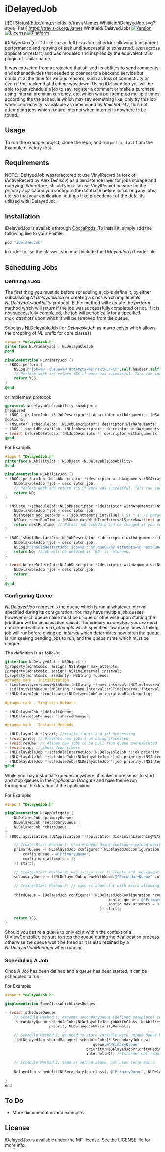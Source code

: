 # iDelayedJob

[![CI Status](http://img.shields.io/travis/James Whitfield/iDelayedJob.svg?style=flat)](https://travis-ci.org/James Whitfield/iDelayedJob)
[![Version](https://img.shields.io/cocoapods/v/iDelayedJob.svg?style=flat)](http://cocoapods.org/pods/iDelayedJob)
[![License](https://img.shields.io/cocoapods/l/iDelayedJob.svg?style=flat)](http://cocoapods.org/pods/iDelayedJob)
[![Platform](https://img.shields.io/cocoapods/p/iDelayedJob.svg?style=flat)](http://cocoapods.org/pods/iDelayedJob)



iDelayedJob (or iDJ like Jazzy Jeff) is a Job scheduler allowing transparent performance and retrying of task until successful or exhausted,  even across application restart, and was modeled and inspired by the equivalent rails plugin of similar name.

It was extracted from a projected that utilized its abilities to send comments and other activities that needed to connect to a backend service but couldn't at the time for various reasons, such as loss of connectivity or even if the backend at the time was down. Using iDelayedJob you will be able to just schedule a job to say, register a comment or make a purchase using internal premium currency, etc, which will be attempted multiple times according the the schedule which may say something like, only try this job when connectivity is available as determined by *Reachability*, thus not attempting jobs which require internet when internet is nowhere to be found.

## Usage

To run the example project, clone the repo, and run `pod install` from the Example directory first.

## Requirements

NOTE: iDelayedJob was refactored to use VinylRecord (a fork of iActiveRecord by Alex Denisov) as a persistence layer for jobs storage and querying. Wherefore, should you also use VinylRecord be sure for the primary application you configure the database before initializing any jobs, etc, so that your application settings take precedence of the defaults utilized with iDelayedJob.

## Installation

iDelayedJob is available through [CocoaPods](http://cocoapods.org). To install
it, simply add the following line to your Podfile:

```ruby
pod "iDelayedJob"
```

In order to use the classes, you must include the *DelayedJob.h* header file.

## Scheduling Jobs
### Defining a Job
The first thing you must do before scheduling a job is define it, by either subclassing *NLDelayableJob* or creating a class which implements *NLDelayableJobAbility* protocol. Either method will execute the *perform* method which will return if the job was successfully completed or not. If it is not successfully completed, the job will periodically for a specified *max_attempts* upon which it will be removed from the queue.


Subclass NLDelayableJob ( or *DelayableJob* as macro exists which allows the dropping of *NL* prefix for core classes)

```objective-c
#import "DelayedJob.h"
@interface NLPrimaryJob : NLDelayableJob
@end

@implementation NLPrimaryJob {}
- (BOOL)perform {
    NSLog(@"job=%@  queue=%@ attempts=%@ nextRun=%@",self.handler,self.queue,self.attempts,self.run_at);
    // Perform work and return YES if work was successful. This can included connecting to backend server, etc.
    return YES;
}
@end
```

or implement protocol:

```objective-c
@protocol NLDelayableJobAbility <NSObject>
@required
+ (BOOL) performJob: (NLJobDescriptor*) descriptor withArguments: (NSArray *)arguments;
@optional
+ (NSDate*) scheduleJob: (NLJobDescriptor*) descriptor withArguments: (NSArray *)arguments;
+ (BOOL) shouldRestartJob: (NLJobDescriptor*) descriptor withArguments: (NSArray *)arguments;
+ (void) beforeDeleteJob: (NLJobDescriptor*) descriptor withArguments: (NSArray *)arguments;
@end
```

For Example:

```objective-c
#import "DelayedJob.h"
@interface NLAbilityJob : NSObject <NLDelayableJobAbility>
@end

@implementation NLAbilityJob {}
+ (BOOL)performJob:(NLJobDescriptor *)descriptor withArguments:(NSArray *)arguments {
    NLDelayableJob *job = descriptor.job;
    // Perform work and return YES if work was successful. This can included connecting to backend server, etc.
    return NO;
}

+ (NSDate *)scheduleJob:(NLJobDescriptor *)descriptor withArguments:(NSArray *)arguments {
    NLDelayableJob *job = descriptor.job;
    NSInteger add_seconds = ([job.attempts intValue] + 5) * 4; // Default equation for job scheduling
    NSDate *nextRunTime = [NSDate dateWithTimeIntervalSinceNow:(int) add_seconds];
    return nextRunTime; // Normal job schedule can be changed if you return a different date.
}

+ (BOOL)shouldRestartJob:(NLJobDescriptor *)descriptor withArguments:(NSArray *)arguments {
    NLDelayableJob *job = descriptor.job;
    NSLog(@"shouldRestartJob: job=%@ : %@ queue=%@ attempts=%@ nextRun=%@",job.handler,job.job_id,job.queue,job.attempts,job.run_at);
    return NO; //Job will be deleted if 'NO' is returned.
}

+ (void)beforeDeleteJob:(NLJobDescriptor *)descriptor withArguments:(NSArray *)arguments {
    NLDelayableJob *job = descriptor.job;
    return;
}
@end
```

### Configuring Queue

*NLDelayedJob* represents the queue which is run at whatever interval specified during its configuration. You may have multiple job queues however each queue name must be unique or otherwise upon starting the job there will be an exception raised. The primary parameters you are most concerned with are *max_attempts* which specifies how many times a failing job will run before giving up, *interval* which determines how often the queue is run seeking pending jobs to run, and the *queue* name which must be unique. 

The definition is as follows:


```objective-c
@interface NLDelayedJob : NSObject {}
@property(nonatomic, assign) NSInteger max_attempts;
@property(nonatomic, assign) NSTimeInterval interval;
@property(nonatomic, readonly) NSString *queue;
#pragma mark - Initialization
+ (instancetype)queueWithName:(NSString *)name interval:(NSTimeInterval)interval attemps:(NSInteger)attempts;
- (id)initWithQueue:(NSString *)name interval:(NSTimeInterval)interval attemps:(NSInteger)attempts;
+ (NLDelayedJob *)configure:(NLDelayedJobConfigurationBlock)config;

#pragma mark - Singleton Helpers

+ (NLDelayedJob *)defaultQueue;
+ (NLDelayedJobManager *)sharedManager;

#pragma mark - Instance Methods

- (NLDelayedJob *)start; //starts timers and job processing
- (void)pause; // Prevents new jobs from being processed
- (void)resume; // Allows new jobs to be pull from queue and executed
- (void)stop; // shuts down timers
- (NLDelayableJob *)scheduleInternetJob:(NLDelayableJob *)job priority:(NSInteger)priority;
- (NLDelayableJob *)scheduleJob:(NLDelayableJob *)job priority:(NSInteger)priority internet:(BOOL)requireInternet;
- (NLDelayableJob *)scheduleJob:(NLDelayableJob *)job priority:(NSInteger)priority;
@end
```

While you may instantiate queues anywhere,  it makes more sense to start and stop queues in the *Application Delegate* and have theme run throughout the duration of the application.

For Example:

```objective-c
#import "DelayedJob.h"

@implementation NLAppDelegate {
    NLDelayedJob *primaryQueue;
    NLDelayedJob *secondaryQueue ;
    NLDelayedJob *thirdQueue ;
}
- (BOOL)application:(UIApplication *)application didFinishLaunchingWithOptions:(NSDictionary *)launchOptions {

    // Create/Start Method 1: Create Queue Using configure method which may offer more options than designated initializer.
    primaryQueue =[[NLDelayedJob configure:^(NLDelayedJobConfiguration *config) {
        config.queue = @"PrimaryQueue";
        config.max_attempts = 3;
    }] start];

    // Create/Start Method 2: Use initializer to create and subsequently start the queue using the specified options
    secondaryQueue = [[NLDelayedJob queueWithName:@"SecondaryQueue" interval:10 attemps:4] start];
  
    // Create/Start Method 3: // same as above but with macro allowing dropping of NL prefix
    
    thirdQueue = [DelayedJob configure(^(NLDelayedJobConfiguration *config) {
                                               config.queue = @"PrimaryQueue";
                                               config.max_attempts = 3;
                                           }) start];
    
    return YES;
}
```


Should you desire  a queue to only exist within the context of a UIViewController, be sure to stop the queue during the deallocation process otherwise the queue won't be freed as it is also retained by a *NLDelayedJobManager* when running.

### Scheduling A Job

Once A Job has been defined and a queue has been started, it can be scheduled to run. 

For Example:

```objective-c
#import "DelayedJob.h"

@implementation SomeClassWhichLikesQueues

- (void) scheduleQueues
    // Schedule Method 1: Assumes secondaryQueue (defined someplace) contains a running queue
    [secondaryQueue scheduleJob:[NLDelayableJob jobWithClass:[NLAbilityJob class]] 
                    priority:NLDelayedJobPriorityNormal];

    // Schedule Method 2: No need to store variable with unique Queue Name. You may schedule using shared Manager.
    [[NLDelayedJob sharedManager] scheduleJob:[NLSecondaryJob new]
                                        queue:@"PrimaryQueue"
                                     priority:NLDelayedJobPriorityMedium
                                     internet:NO]; //Internet not required to attempt processing job
                                     
    // Schedule Method 3: Same as method above, but uses terse macro
    
    DelayedJob_schedule([NLSecondaryJob class], @"PrimaryQueue", NLDelayedJobPriorityMedium,@"Arg1",@"Arg2");

}
end
```

## To Do

* More documentation and examples

## License

iDelayedJob is available under the MIT license. See the LICENSE file for more info.
